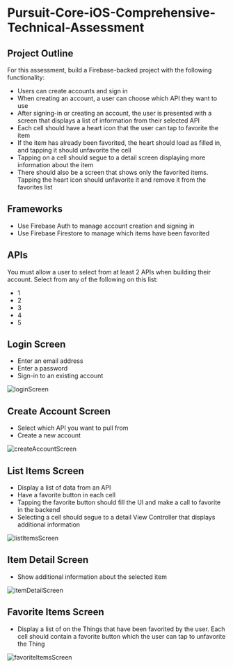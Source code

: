 # Pursuit-Core-iOS-Comprehensive-Technical-Assessment

## Project Outline

For this assessment, build a Firebase-backed project with the following functionality:

- Users can create accounts and sign in
- When creating an account, a user can choose which API they want to use
- After signing-in or creating an account, the user is presented with a screen that displays a list of information from their selected API
- Each cell should have a heart icon that the user can tap to favorite the item
- If the item has already been favorited, the heart should load as filled in, and tapping it should unfavorite the cell
- Tapping on a cell should segue to a detail screen displaying more information about the item
- There should also be a screen that shows only the favorited items.  Tapping the heart icon should unfavorite it and remove it from the favorites list

## Frameworks

- Use Firebase Auth to manage account creation and signing in
- Use Firebase Firestore to manage which items have been favorited

## APIs

You must allow a user to select from at least 2 APIs when building their account.  Select from any of the following on this list:

- 1
- 2
- 3
- 4
- 5

## Login Screen

- Enter an email address
- Enter a password
- Sign-in to an existing account

![loginScreen](./images/loginScreen.png)

## Create Account Screen

- Select which API you want to pull from
- Create a new account

![createAccountScreen](./images/createAccountScreen.png)

## List Items Screen

- Display a list of data from an API
- Have a favorite button in each cell
- Tapping the favorite button should fill the UI and make a call to favorite in the backend
- Selecting a cell should segue to a detail View Controller that displays additional information

![listItemsScreen](./images/listItemsScreen.png)

## Item Detail Screen

- Show additional information about the selected item

![itemDetailScreen](./images/itemDetailScreen.png)

## Favorite Items Screen

- Display a list of on the Things that have been favorited by the user.  Each cell should contain a favorite button which the user can tap to unfavorite the Thing

![favoriteItemsScreen](./images/favoriteItemsScreen.png)
